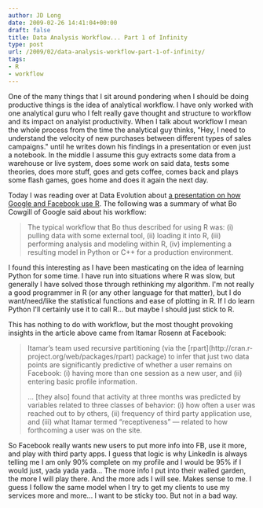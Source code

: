 ```yaml
---
author: JD Long
date: 2009-02-26 14:41:04+00:00
draft: false
title: Data Analysis Workflow... Part 1 of Infinity
type: post
url: /2009/02/data-analysis-workflow-part-1-of-infinity/
tags:
- R
- workflow
---
```


One of the many things that I sit around pondering when I should be doing productive things is the idea of analytical workflow. I have only worked with one analytical guru who I felt really gave thought and structure to workflow and its impact on analyist productivity. When I talk about workflow I mean the whole process from the time the analytical guy thinks, "Hey, I need to understand the velocity of new purchases between different types of sales campaigns." until he writes down his findings in a presentation or even just a notebook. In the middle I assume this guy extracts some data from a warehouse or live system, does some work on said data, tests some theories, does more stuff, goes and gets coffee, comes back and plays some flash games, goes home and does it again the next day.

Today I was reading over at Data Evolution about [a presentation on how Google and Facebook use R](http://dataspora.com/blog/predictive-analytics-using-r/). The following was a summary of what Bo Cowgill of Google said about his workflow:


<blockquote>The typical workflow that Bo thus described for using R was: (i) pulling data with some external tool, (ii) loading it into R, (iii) performing analysis and modeling within R, (iv) implementing a resulting model in Python or C++ for a production environment.</blockquote>


I found this interesting as I have been masticating on the idea of learning Python for some time. I have run into situations where R was slow, but generally I have solved those through rethinking my algorithm. I'm not really a good programmer in R (or any other language for that matter), but I do want/need/like the statistical functions and ease of plotting in R. If I do learn Python I'll certainly use it to call R... but maybe I should just stick to R.

This has nothing to do with workflow, but the most thought provoking insights in the article above came from Itamar Rosenn at Facebook:


<blockquote>Itamar’s team used recursive partitioning (via the [rpart](http://cran.r-project.org/web/packages/rpart) package) to infer that just two data points are significantly predictive of whether a user remains on Facebook: (i) having more than one session as a new user, and (ii) entering basic profile information.

... [they also] found that activity at three months was predicted by variables related to three classes of behavior: (i) how often a user was reached out to by others, (ii) frequency of third party application use, and (iii) what Itamar termed “receptiveness” — related to how forthcoming a user was on the site.</blockquote>


So Facebook really wants new users to put more info into FB, use it more, and play with third party apps. I guess that logic is why LinkedIn is always telling me I am only 90% complete on my profile and I would be 95% if I would just, yada yada yada... The more info I put into their walled garden, the more I will play there. And the more ads I will see. Makes sense to me. I guess I follow the same model when I try to get my clients to use my services more and more... I want to be sticky too. But not in a bad way.
